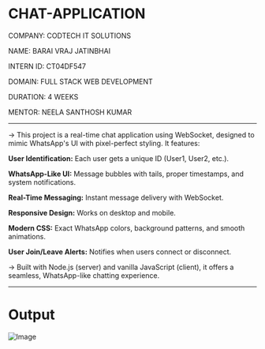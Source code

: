 # CHAT-APPLICATION

COMPANY: CODTECH IT SOLUTIONS

NAME: BARAI VRAJ JATINBHAI

INTERN ID: CT04DF547

DOMAIN: FULL STACK WEB DEVELOPMENT

DURATION: 4 WEEKS

MENTOR: NEELA SANTHOSH KUMAR

---

-> This project is a real-time chat application using WebSocket, designed to mimic WhatsApp's UI with pixel-perfect styling. It features:

**User Identification:** Each user gets a unique ID (User1, User2, etc.).

**WhatsApp-Like UI:** Message bubbles with tails, proper timestamps, and system notifications.

**Real-Time Messaging:** Instant message delivery with WebSocket.

**Responsive Design:** Works on desktop and mobile.

**Modern CSS:** Exact WhatsApp colors, background patterns, and smooth animations.

**User Join/Leave Alerts:** Notifies when users connect or disconnect.

-> Built with Node.js (server) and vanilla JavaScript (client), it offers a seamless, WhatsApp-like chatting experience.

---
# Output

![Image](https://github.com/user-attachments/assets/51409a3c-4b8c-407a-8360-55e0acec5a4d)
